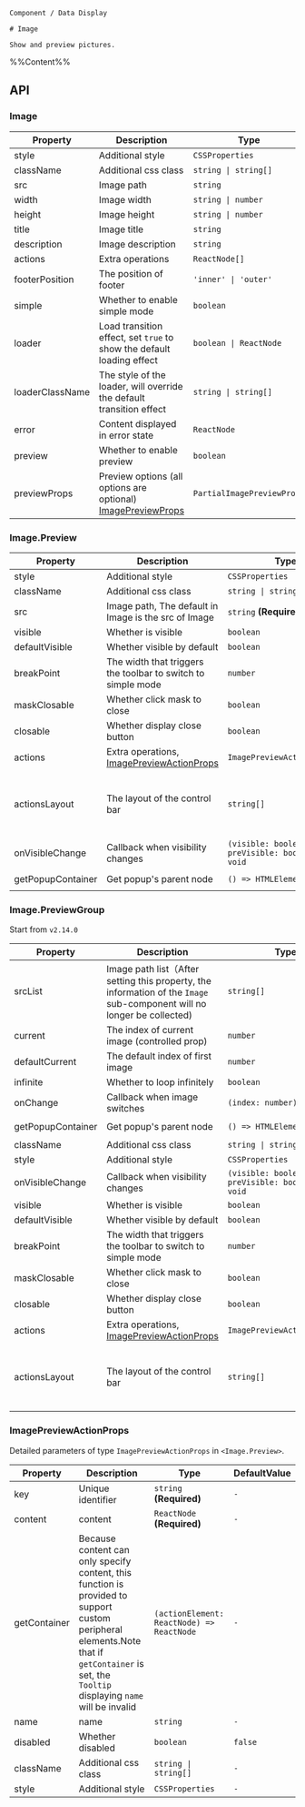 `````
Component / Data Display

# Image

Show and preview pictures.
`````

%%Content%%

## API

<div class="image-demo-props">

### Image

|Property|Description|Type|DefaultValue|
|---|---|---|---|
|style|Additional style|`CSSProperties`|`-`|
|className|Additional css class|`string \| string[]`|`-`|
|src|Image path|`string`|`-`|
|width|Image width|`string \| number`|`-`|
|height|Image height|`string \| number`|`-`|
|title|Image title|`string`|`-`|
|description|Image description|`string`|`-`|
|actions|Extra operations|`ReactNode[]`|`-`|
|footerPosition|The position of footer|`'inner' \| 'outer'`|`inner`|
|simple|Whether to enable simple mode|`boolean`|`-`|
|loader|Load transition effect, set `true` to show the default loading effect|`boolean \| ReactNode`|`-`|
|loaderClassName|The style of the loader, will override the default transition effect|`string \| string[]`|`-`|
|error|Content displayed in error state|`ReactNode`|`-`|
|preview|Whether to enable preview|`boolean`|`true`|
|previewProps|Preview options (all options are optional) [ImagePreviewProps](#imagepreview)|`PartialImagePreviewProps`|`-`|

### Image.Preview

|Property|Description|Type|DefaultValue|Version|
|---|---|---|---|---|
|style|Additional style|`CSSProperties`|`-`|-|
|className|Additional css class|`string \| string[]`|`-`|-|
|src|Image path, The default in Image is the src of Image|`string` **(Required)**|`-`|-|
|visible|Whether is visible|`boolean`|`-`|-|
|defaultVisible|Whether visible by default|`boolean`|`-`|-|
|breakPoint|The width that triggers the toolbar to switch to simple mode|`number`|`316`|-|
|maskClosable|Whether click mask to close|`boolean`|`true`|-|
|closable|Whether display close button|`boolean`|`true`|2.16.0|
|actions|Extra operations, [ImagePreviewActionProps](#imagepreviewactionprops)|`ImagePreviewActionProps[]`|`-`|-|
|actionsLayout|The layout of the control bar|`string[]`|`['fullScreen', 'rotateRight', 'rotateLeft', 'zoomIn', 'zoomOut', 'originalSize', 'extra']`|-|
|onVisibleChange|Callback when visibility changes|`(visible: boolean, preVisible: boolean) => void`|`-`|-|
|getPopupContainer|Get popup's parent node|`() => HTMLElement`|`() => document.body`|2.16.0|

### Image.PreviewGroup

Start from `v2.14.0`

|Property|Description|Type|DefaultValue|Version|
|---|---|---|---|---|
|srcList|Image path list（After setting this property, the information of the `Image` sub-component will no longer be collected)|`string[]`|`-`|-|
|current|The index of current image (controlled prop)|`number`|`-`|-|
|defaultCurrent|The default index of first image|`number`|`-`|-|
|infinite|Whether to loop infinitely|`boolean`|`-`|-|
|onChange|Callback when image switches|`(index: number) => void`|`-`|-|
|getPopupContainer|Get popup's parent node|`() => HTMLElement`|`() => document.body`|2.16.0|
|className|Additional css class|`string \| string[]`|`-`|-|
|style|Additional style|`CSSProperties`|`-`|-|
|onVisibleChange|Callback when visibility changes|`(visible: boolean, preVisible: boolean) => void`|`-`|-|
|visible|Whether is visible|`boolean`|`-`|-|
|defaultVisible|Whether visible by default|`boolean`|`-`|-|
|breakPoint|The width that triggers the toolbar to switch to simple mode|`number`|`316`|-|
|maskClosable|Whether click mask to close|`boolean`|`true`|-|
|closable|Whether display close button|`boolean`|`true`|2.16.0|
|actions|Extra operations, [ImagePreviewActionProps](#imagepreviewactionprops)|`ImagePreviewActionProps[]`|`-`|-|
|actionsLayout|The layout of the control bar|`string[]`|`['fullScreen', 'rotateRight', 'rotateLeft', 'zoomIn', 'zoomOut', 'originalSize', 'extra']`|-|

### ImagePreviewActionProps

Detailed parameters of type `ImagePreviewActionProps` in `<Image.Preview>`.

|Property|Description|Type|DefaultValue|
|---|---|---|---|
|key|Unique identifier|`string` **(Required)**|`-`|
|content|content|`ReactNode` **(Required)**|`-`|
|getContainer|Because content can only specify content, this function is provided to support custom peripheral elements.Note that if `getContainer` is set, the `Tooltip` displaying `name` will be invalid|`(actionElement: ReactNode) => ReactNode`|`-`|
|name|name|`string`|`-`|
|disabled|Whether disabled|`boolean`|`false`|
|className|Additional css class|`string \| string[]`|`-`|
|style|Additional style|`CSSProperties`|`-`|

</div>

